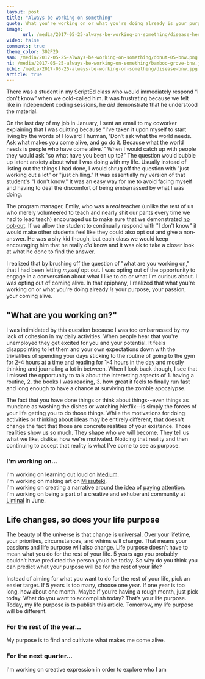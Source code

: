 ```yaml
---
layout: post
title: "Always be working on something"
quote: What you're working on or what you're doing already is your purpose, your passion, your coming alive
image:
      url: /media/2017-05-25-always-be-working-on-something/disease-hero.jpg
video: false
comments: true
theme_color: 302F2D
san: /media/2017-05-25-always-be-working-on-something/donut-05-bnw.png
ni: /media/2017-05-25-always-be-working-on-something/bamboo-grove-bnw.jpg
ichi: /media/2017-05-25-always-be-working-on-something/disease-bnw.jpg
article: true
---
```


There was a student in my ScriptEd class who would immediately respond “I don't know” when we cold-called him. It was frustrating because we felt like in independent coding sessions, he *did* demonstrate that he understood the material. 

On the last day of my job in January, I sent an email to my coworker explaining that I was quitting because "I've taken it upon myself to start living by the words of Howard Thurman, 'Don’t ask what the world needs. Ask what makes you come alive, and go do it. Because what the world needs is people who have come alive.'" When I would catch up with people they would ask “so what have you been up to?” The question would bubble up latent anxiety about what I was doing with my life. Usually instead of listing out the things I had done, I would shrug off the question with "just working out a lot" or "just chilling." It was essentially my version of that student's "I don't know." It was an easy way for me to avoid facing myself and having to deal the discomfort of being embarrassed by what I was doing. 

The program manager, Emily, who was a *real* teacher (unlike the rest of us who merely volunteered to teach and nearly shit our pants every time we had to lead teach) encouraged us to make sure that we demonstrated [no opt-out](http://teachlikeachampion.com/wp-content/uploads/Field-Guide-sample-chapter.pdf).  If we allow the student to continually respond with "I don't know" it would make other students feel like they could also opt out and give a non-answer.  He was a shy kid though, but each class we would keep encouraging him that he really *did* know and it was ok to take a closer look at what he done to find the answer.

I realized that by brushing off the question of "what are you working on," that I had been letting *myself* opt out. I was opting out of the opportunity to engage in a conversation about what I like to do or what I'm curious about. I was opting out of coming alive. In that epiphany, I realized that what you're working on or what you're doing already *is* your purpose, your passion, your coming alive.

## "What are you working on?"
I was intimidated by this question because I was too embarrassed by my lack of cohesion in my daily activities. When people hear that you're unemployed they get excited for you and your potential. It feels disappointing to let them and your own expectations down with the trivialities of spending your days sticking to the routine of going to the gym for 2-4 hours at a time and reading for 1-4 hours in the day and mostly thinking and journaling a lot in between. When I look back though, I see that I missed the opportunity to talk about the interesting aspects of 1. having a routine, 2. the books I was reading, 3. how great it feels to finally run fast and long enough to have a chance at surviving the zombie apocalypse. 

The fact that you have done things or think about things--even things as mundane as washing the dishes or watching Netflix--is simply the forces of your life getting you to do those things. While the motivations for doing activities or thinking about ideas may be entirely different, that doesn't change the fact that those are concrete realities of your existence. Those realities show us so much. They shape who we will become. They tell us what we like, dislike, how we're motivated. Noticing that reality and then continuing to accept that reality is what I've come to see as purpose. 

### I'm working on...
I'm working on learning out loud on [Medium](https://medium.com/@charstarstars/). <br>
I'm working on making art on [Missuteki](http://missuteki.com). <br>
I'm working on creating a narrative around the idea of [paying attention](http://gopayattention.com). <br>
I'm working on being a part of a creative and exhuberant community at [Liminal](http://liminal.is) in June. 


## Life changes, so does your life purpose

The beauty of the universe is that change is universal. Over your lifetime, your priorities, circumstances, and whims will change. That means your passions and life purpose will also change. Life purpose doesn’t have to mean what you do for the rest of your life.
5 years ago you probably couldn’t have predicted the person you’d be today. So why do you think you can predict what your purpose will be for the rest of your life?

Instead of aiming for what you want to do for the rest of your life, pick an easier target. If 5 years is too many, choose one year. If one year is too long, how about one month. Maybe if you’re having a rough month, just pick today. What do you want to accomplish today? That’s your life purpose. Today, my life purpose is to publish this article. Tomorrow, my life purpose will be different.


### For the rest of the year...
My purpose is to find and cultivate what makes me come alive. 

### For the next quarter...
I'm working on creative expression in order to explore who I am
